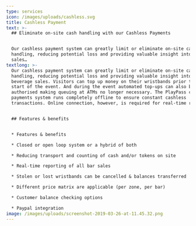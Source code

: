 ```yaml
---
type: services
icon: /images/uploads/cashless.svg
title: Cashless Payment
text: >-
  ## Eliminate on-site cash handling with our Cashless Payments


  Our cashless payment system can greatly limit or eliminate on-site cash
  handling, reducing potential loss and providing valuable insight into f&b
  sales…
textlong: >-
  Our cashless payment system can greatly limit or eliminate on-site cash
  handling, reducing potential loss and providing valuable insight into food and
  beverage sales. Visitors can top up money on their wristbands prior to the
  start of the event. And during the event automated top-ups can also be
  authorised making queuing at ATMs no longer necessary. The PlayPass cashless
  payments system runs completely offline to ensure constant cashless
  transactions. Online connection, however, is required for real-time reporting.


  ## Features & benefits


  * Features & benefits

  * Closed or open loop system or a hybrid of both

  * Reducing transport and counting of cash and/or tokens on site

  * Real-time reporting of all bar sales

  * Stolen or lost wristbands can be cancelled & balances transferred

  * Different price matrix are applicable (per zone, per bar)

  * Customer balance checking options

  * Paypal integration
image: /images/uploads/screenshot-2019-03-26-at-11.45.32.png
---
```


